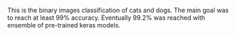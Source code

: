 This is the binary images classification of cats and dogs. The main goal was to reach at least 99% accuracy. Eventually 99.2% was reached with ensemble of pre-trained keras models.
